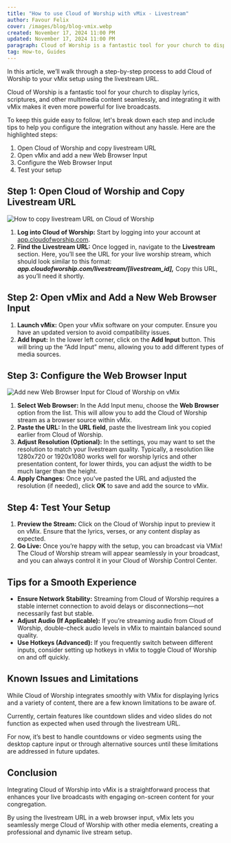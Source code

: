 ```yaml
---
title: "How to use Cloud of Worship with vMix - Livestream"
author: Favour Felix
cover: /images/blog/blog-vmix.webp
created: November 17, 2024 11:00 PM
updated: November 17, 2024 11:00 PM
paragraph: Cloud of Worship is a fantastic tool for your church to display lyrics, scriptures, and more,integrating it with vMix makes it even more powerful for live broadcasts.
tag: How-to, Guides
---
```


In this article, we’ll walk through a step-by-step process to add Cloud of Worship to your vMix setup using the livestream URL.

Cloud of Worship is a fantastic tool for your church to display lyrics, scriptures, and other multimedia content seamlessly, and integrating it with vMix makes it even more powerful for live broadcasts.

To keep this guide easy to follow, let's break down each step and include tips to help you configure the integration without any hassle. Here are the highlighted steps:

1. Open Cloud of Worship and copy livestream URL
2. Open vMix and add a new Web Browser Input
3. Configure the Web Browser Input
4. Test your setup

## Step 1: Open Cloud of Worship and Copy Livestream URL

![How to copy livestream URL on Cloud of Worship](https://firebasestorage.googleapis.com/v0/b/favour-portfolio.appspot.com/o/cow%2Fblog%2Fblog-vmix-2.webp?alt=media&token=fedf0106-7dc1-4ffa-b146-f4daf6fde112)

1. **Log into Cloud of Worship:** Start by logging into your account at [app.cloudofworship.com](https://app.cloudofworship.com/login).
2. **Find the Livestream URL:** Once logged in, navigate to the **Livestream** section. Here, you’ll see the URL for your live worship stream, which should look similar to this format: ***app.cloudofworship.com/livestream/[livestream_id],*** Copy this URL, as you’ll need it shortly.

## Step 2: Open vMix and Add a New Web Browser Input

1. **Launch vMix:** Open your vMix software on your computer. Ensure you have an updated version to avoid compatibility issues.
2. **Add Input:** In the lower left corner, click on the **Add Input** button. This will bring up the “Add Input” menu, allowing you to add different types of media sources.

## Step 3: Configure the Web Browser Input

![Add new Web Browser Input for Cloud of Worship on vMix](https://firebasestorage.googleapis.com/v0/b/favour-portfolio.appspot.com/o/cow%2Fblog%2Fblog-vmix-3.webp?alt=media&token=173aaa96-d27a-4540-a657-3547b5a17715)

1. **Select Web Browser:** In the Add Input menu, choose the **Web Browser** option from the list. This will allow you to add the Cloud of Worship stream as a browser source within vMix.
2. **Paste the URL:** In the **URL field**, paste the livestream link you copied earlier from Cloud of Worship.
3. **Adjust Resolution (Optional):** In the settings, you may want to set the resolution to match your livestream quality. Typically, a resolution like 1280x720 or 1920x1080 works well for worship lyrics and other presentation content, for lower thirds, you can adjust the width to be much larger than the height.
4. **Apply Changes:** Once you’ve pasted the URL and adjusted the resolution (if needed), click **OK** to save and add the source to vMix.

## Step 4: Test Your Setup

1. **Preview the Stream:** Click on the Cloud of Worship input to preview it on vMix. Ensure that the lyrics, verses, or any content display as expected.
2. **Go Live:** Once you’re happy with the setup, you can broadcast via VMix! The Cloud of Worship stream will appear seamlessly in your broadcast, and you can always control it in your Cloud of Worship Control Center.

## Tips for a Smooth Experience

- **Ensure Network Stability:** Streaming from Cloud of Worship requires a stable internet connection to avoid delays or disconnections—not necessarily fast but stable.
- **Adjust Audio (If Applicable):** If you’re streaming audio from Cloud of Worship, double-check audio levels in vMix to maintain balanced sound quality.
- **Use Hotkeys (Advanced):** If you frequently switch between different inputs, consider setting up hotkeys in vMix to toggle Cloud of Worship on and off quickly.

## Known Issues and Limitations

While Cloud of Worship integrates smoothly with VMix for displaying lyrics and a variety of content, there are a few known limitations to be aware of.

Currently, certain features like countdown slides and video slides do not function as expected when used through the livestream URL.

For now, it’s best to handle countdowns or video segments using the desktop capture input or through alternative sources until these limitations are addressed in future updates.

## Conclusion

Integrating Cloud of Worship into vMix is a straightforward process that enhances your live broadcasts with engaging on-screen content for your congregation.

By using the livestream URL in a web browser input, vMix lets you seamlessly merge Cloud of Worship with other media elements, creating a professional and dynamic live stream setup.